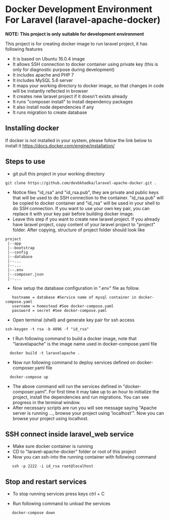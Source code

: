 # Docker Development Environment For Laravel (laravel-apache-docker)

**NOTE: This project is only suitable for development environment**

This project is for creating docker image to run laravel project, it has following features
* It is based on Ubuntu 16.0.4 image
* It allows SSH connection to docker container using private key (this is only for diagnostic purpose during development)
* It includes apache and PHP 7
* It includes MySQL 5.6 server
* It maps your working directory to docker image, so that changes in code will be instantly reflected in browser
* It creates new laravel project if it doesn't exists already
* It runs "composer install" to install dependency packages 
* It also install node dependencies if any
* It runs migration to create database

## Installing docker
If docker is not installed in your system, please follow the link below to install it
https://docs.docker.com/engine/installation/

## Steps to use
* git pull this project in your working directory
 ```
 git clone https://github.com/devbkhadka/laravel-apache-docker.git .
 ```
* Notice files "id_rsa" and "id_rsa.pub", they are private and public keys that will be used to do SSH connection to the container. "id_rsa.pub" will be copied to docker container and "id_rsa" will be used in your shell to do SSH connection. If you want to use your own key pair, you can replace it with your key pair before building docker image.
* Leave this step if you want to create new laravel project. If you already have laravel project, copy content of your laravel project to "project" folder. After copying, structure of project folder should look like
 ```
 project
  |--app
  |--bootstrap
  |--config
  |--database
  |--...
  |--...
  |--.env
  |--composer.json
  |--...
  ```
* Now setup the database configuration in ".env" file as follow. 
```
   hostname = database #Service name of mysql container in docker-compose.yaml
   username = homestead #See docker-compose.yaml
   password = secret #See docker-compose.yaml
 ```
* Open terminal (shell) and generate key pair for ssh access
 ```
 ssh-keygen -t rsa -b 4096 -f "id_rsa"
 ```
* t Run following command to build a docker image, note that "laravelapache" is the image name used in docker-compose.yaml file
 ```
   docker build -t laravelapache .
 ```
* Now run following command to deploy services defined on docker-composer.yaml file
 ```
   docker-compose up
 ```
* The above command will run the services defined in "docker-composer.yaml". For first time it may take up to an hour to initialize the project, install the dependencies and run migrations. You can see progress in the terminal window.
* After necessary scripts are run you will see message saying "Apache server is running ..., browse your project using 'localhost'". Now you can browse your project using localhost.

## SSH connect inside laravel_web service
* Make sure docker container is running
* CD to "laravel-apache-docker" folder or root of this project
* Now you can ssh-into the running container with following command
```
   ssh -p 2222 -i id_rsa root@localhost
```
## Stop and restart services
* To stop running services press keys ctrl + C

* Run following command to unload the services
```
   docker-compose down
```


